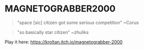 # MAGNETOGRABBER2000
> "space [sic] citizen got some serious competition" ~Corus

> "so basically star citizen" ~zhuliks

Play it here: https://kroltan.itch.io/magnetograbber-2000

